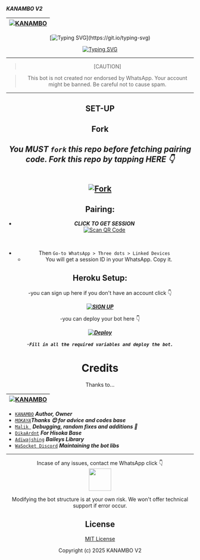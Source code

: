 ***KANAMBO V2***

<div align="center">

| [![KANAMBO](https://avatars.githubusercontent.com/u/106575586?v=4)](https://github.com/Kanambp)|
|----|


[![Typing SVG](https://readme-typing-svg.herokuapp.com?font=Rockstar-ExtraBold&size=30&pause=1000&color=0000FF&center=true&vCenter=true&width=500&height=60&lines=HOLLA+WELCOME+TO+THIS+REPO!)](https://git.io/typing-svg)

   [![Typing SVG](https://readme-typing-svg.herokuapp.com?font=Rockstar-ExtraBold&color=F33A6A&lines=FORK+AND+MAYBE+GIVE+US+A+STAR)](https://git.io/typing-svg)

---

> [CAUTION]

> This bot is not created nor endorsed by WhatsApp. Your account might be banned. Be careful not to cause spam.

---



 
## SET-UP

## Fork

<h2 align="center">   

***You MUST `fork` this repo before fetching pairing code. Fork this repo by tapping  HERE 👇***


<br>[![Fork](https://img.shields.io/badge/Fork_this-repo-181717?style=for-the-badge&logo=github)](https://github://Kanambp/kan-dreaded/fork)</br>


## Pairing:
- ***CLICK TO GET SESSION***
  <br>
[![Scan QR Code](https://img.shields.io/badge/CLICK-QET%20SESSION-ff007f?style=for-the-badge&logo=qr-code&logoColor=white)](https://sessionkan-1b15857adc9b.herokuapp.com/)
</br>

- Then `Go-to WhatsApp > Three dots > Linked Devices`
   - You will get a session ID in your WhatsApp. Copy it.

## Heroku Setup:
-you can sign up here if you don't have an account click 👇 

***[![SIGN UP ](https://img.shields.io/badge/Signup-Heroku-6762A6?logo=heroku&style=for-the-badge)](https://signup.heroku.com/)***

-you can deploy your bot here 👇

***[![Deploy](https://www.om/deploy/button.svg)]()***


-***`Fill in all the required variables and deploy the bot.`***




# Credits

Thanks to...

<div align="center">

|  [![KANAMBO](https://avatars.githubusercontent.com/u/106575586?v=4)](https://github.com/Kanambp)|
|----|

<div align="left">
   
* [`KANAMBO`](https://github.com/Kanambp) ***Author, Owner***
* [_`MOKAYA`_](https://github.com/Fortunatusmokaya)***Thanks 😊 for advice and codes base***
* [`Malik `](https://github.com/darkLo1rd) ***Debugging, random fixes and additions 🌱***
* [`DikaArdnt`](https://github.com/DikaArdnt) ***For Hisoka Base***
* [`Adiwajshing`](https://github.com/WhiskeySockets/Baileys) ***Baileys Library***
* [`WaSocket Discord`](https://discord.gg/WeJM5FP9GG) ***Maintaining the bot libs***

</div>
</div>

---



Incase of any issues, contact me WhatsApp click 👇
<br>
<a href="https://wa.me/+254114148625">
  <img src="https://upload.wikimedia.org/wikipedia/commons/6/6b/WhatsApp.svg" width="60">
</a>
</br>

Modifying the bot structure is at your own risk. We won't offer technical support if error occur.


## License

[MIT License](https://github.com/Kanambp/Kan-dreaded/blob/main/LICENSE)

Copyright (c) 2025 KANAMBO V2


